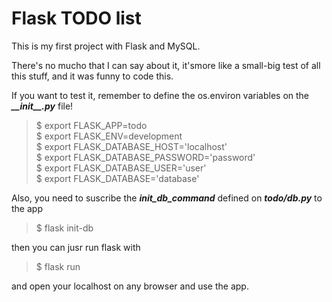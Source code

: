 # Flask TODO list

This is my first project with Flask and MySQL.

There's no mucho that I can say about it, it'smore like a small-big test of all this stuff, and it was funny to code this.

If you want to test it, remember to define the os.environ variables on the ***\_\_init\_\_.py*** file!

> $ export FLASK\_APP=todo\
> $ export FLASK\_ENV=development\
> $ export FLASK\_DATABASE\_HOST='localhost'\
> $ export FLASK\_DATABASE\_PASSWORD='password'\
> $ export FLASK\_DATABASE\_USER='user'\
> $ export FLASK\_DATABASE='database'

Also, you need to suscribe the ***init\_db\_command*** defined on ***todo/db.py*** to the app

> $ flask init-db

then you can jusr run flask with
> $ flask run

and open your localhost on any browser and use the app.

